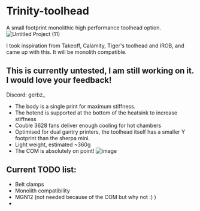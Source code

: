 # __Trinity-toolhead__
A small footprint monolithic high performance toolhead option.
![Untitled Project (11)](https://github.com/user-attachments/assets/230cbced-bb03-4351-957d-a6a59152c4f1)

I took inspiration from Takeoff, Calamity, Tiger's toolhead and IROB, and came up with this. It will be monolith compatible.

## This is currently untested, I am still working on it. I would love your feedback!
Discord: gerbz_

* The body is a single print for maximum stiffness.
* The hotend is supported at the bottom of the heatsink to increase stiffness
* Couble 3628 fans deliver enough cooling for hot chambers
* Optimised for dual gantry printers, the toolhead itself has a smaller Y footprint than the sherpa mini.
* Light weight, estimated ~360g
* The COM is absolutely on point!
![image](https://github.com/user-attachments/assets/4b7fee9b-9277-448e-b6ef-d20bfc20db1b)


## Current TODO list:
* Belt clamps
* Monolith compatibility
* MGN12 (not needed because of the COM but why not :) )
* 
